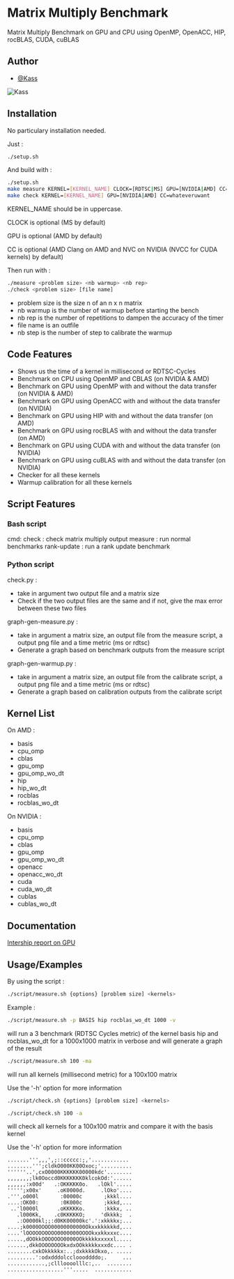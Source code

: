 
# Matrix Multiply Benchmark
Matrix Multiply Benchmark on GPU and CPU using OpenMP, OpenACC, HIP, rocBLAS, CUDA, cuBLAS


## Author

- [@Kass](https://www.github.com/Kassouley) 

![Kass](https://cdn.discordapp.com/attachments/705826516520665191/1116698582557397062/canvas100.png)


## Installation

No particulary installation needed.

Just :
```bash
./setup.sh
```

And build with :
```bash
./setup.sh
make measure KERNEL=[KERNEL_NAME] CLOCK=[RDTSC|MS] GPU=[NVIDIA|AMD] CC=whateveruwant
make check KERNEL=[KERNEL_NAME] GPU=[NVIDIA|AMD] CC=whateveruwant
```

KERNEL_NAME should be in uppercase.

CLOCK is optional (MS by default)

GPU is optional (AMD by default)

CC is optional (AMD Clang on AMD and NVC on NVIDIA (NVCC for CUDA kernels) by default)

Then run with :
```bash
./measure <problem size> <nb warmup> <nb rep>
./check <problem size> [file name]
```

- problem size is the size n of an n x n matrix
- nb warmup is the number of warmup before starting the bench
- nb rep is the number of repetitions to dampen the accuracy of the timer
- file name is an outfile
- nb step is the number of step to calibrate the warmup
    
## Code Features

- Shows us the time of a kernel in millisecond or RDTSC-Cycles
- Benchmark on CPU using OpenMP and CBLAS (on NVIDIA & AMD)
- Benchmark on GPU using OpenMP with and without the data transfer (on NVIDIA & AMD)
- Benchmark on GPU using OpenACC with and without the data transfer (on NVIDIA)
- Benchmark on GPU using HIP with and without the data transfer (on AMD)
- Benchmark on GPU using rocBLAS with and without the data transfer (on AMD)
- Benchmark on GPU using CUDA with and without the data transfer (on NVIDIA)
- Benchmark on GPU using cuBLAS with and without the data transfer (on NVIDIA)
- Checker for all these kernels
- Warmup calibration for all these kernels

## Script Features

### Bash script

cmd:
    check       : check matrix multiply output
    measure     : run normal benchmarks
    rank-update : run a rank update benchmark

### Python script

check.py :
- take in argument two output file and a matrix size
- Check if the two output files are the same and if not, give the max error between these two files


graph-gen-measure.py :
- take in argument a matrix size, an output file from the measure script, a output png file and a time metric (ms or rdtsc)
- Generate a graph based on benchmark outputs from the measure script

graph-gen-warmup.py :
- take in argument a matrix size, an output file from the calibrate script, a output png file and a time metric (ms or rdtsc)
- Generate a graph based on calibration outputs from the calibrate script


## Kernel List

On AMD :

- basis 
- cpu_omp 
- cblas 
- gpu_omp 
- gpu_omp_wo_dt 
- hip 
- hip_wo_dt 
- rocblas 
- rocblas_wo_dt

On NVIDIA :

- basis 
- cpu_omp 
- cblas 
- gpu_omp 
- gpu_omp_wo_dt 
- openacc 
- openacc_wo_dt 
- cuda 
- cuda_wo_dt 
- cublas
- cublas_wo_dt 


## Documentation

[Intership report on GPU](https://www.overleaf.com/read/cjpngdgvjckd)

## Usage/Examples

By using the script :

```bash
./script/measure.sh {options} [problem size] <kernels>
```

Example :
```bash
./script/measure.sh -p BASIS hip rocblas_wo_dt 1000 -v
```
will run a 3 benchmark (RDTSC Cycles metric) of the kernel basis hip and rocblas_wo_dt for a 1000x1000 matrix in verbose and will generate a graph of the result

```bash
./script/measure.sh 100 -ma
```
will run all kernels (millisecond metric) for a 100x100 matrix

Use the '-h' option for more information

```bash
./script/check.sh {options} [problem size] <kernels>
```
```bash
./script/check.sh 100 -a
```
will check all kernels for a 100x100 matrix and compare it with the basis kernel

Use the '-h' option for more information

```
.......''',,,',;::ccccc:;,'............ 
........''';cldkO000KK00Oxoc;'..........
''''''..',cxO0000KKKKKK00000kdc'........
,,,,,,,;lk0Ooccd0KKKKKKK0klcokOd:'......
,,,,,,:x00d'   .:OKKKKK0o.   .lOkl'.....
''''';x00x'     .oK0000d.     .lOko'....
.''',o000l       :00000c       ;kkkl....
....:OK00:       :0K000c       ;kkkd,...
 ..'l0000l      .oKKKKKo.      :kkkx, ..
   .l000Kk,    .c0KKKKKO;     'dkkkk;  .
   .:O0000kl;;:d0KK00000kc'.':xkkkkx;...
....;k0000OOOO00000000000Okxxkkkkkkd,...
....'lOOOOOOOOOO0000000OOOOkxxkkxxxc....
.....,dOOkkOOOOOOO0000OOkkkkkxxxxxl.....
......,dkkOOOOOOOOkxdxOOkkkkkxxxdc.... .
........cxkOkkkkkx:..;dxkkkkOkxo,. .....
.........':odxdddolccloooddddo;.     ...  
............,;cllloooolllc:,..  ........        
..................'''.....  ............        
```